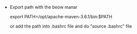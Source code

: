

- Export path with the beow manar

  export PATH=/opt/apache-maven-3.6.1/bin:$PATH
  
  or add the path into .bashrc file and do "source .bashrc" file 
